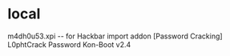 # local
 	
  m4dh0u53.xpi -- for Hackbar import addon
[Password Cracking]  
  L0phtCrack Password
  Kon-Boot v2.4

